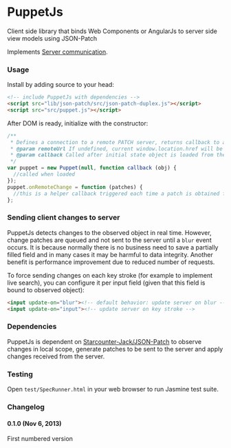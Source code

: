 PuppetJs
========

Client side library that binds Web Components or AngularJs to server side view models using JSON-Patch

Implements [Server communication](https://github.com/Starcounter-Jack/PuppetJs/wiki/Server-communication).

### Usage

Install by adding source to your head:

```html
<!-- include PuppetJs with dependencies -->
<script src="lib/json-patch/src/json-patch-duplex.js"></script>
<script src="src/puppet.js"></script>
```

After DOM is ready, initialize with the constructor:

```javascript
/**
 * Defines a connection to a remote PATCH server, returns callback to a object that is persistent between browser and server
 * @param remoteUrl If undefined, current window.location.href will be used as the PATCH server URL
 * @param callback Called after initial state object is loaded from the server
 */
var puppet = new Puppet(null, function callback (obj) {
  //called when loaded
});
puppet.onRemoteChange = function (patches) {
  //this is a helper callback triggered each time a patch is obtained from server
};
```

### Sending client changes to server

PuppetJs detects changes to the observed object in real time. However, change patches are
queued and not sent to the server until a `blur` event occurs. It is because normally there is no business need to save
a partially filled field and in many cases it may be harmful to data integrity. Another benefit is performance
 improvement due to reduced number of requests.

To force sending changes on each key stroke (for example to implement live search), you can configure it
per input field (given that this field is bound to observed object):

```html
<input update-on="blur"><!-- default behavior: update server on blur -->
<input update-on="input"><!-- update server on key stroke -->
```

### Dependencies

PuppetJs is dependent on [Starcounter-Jack/JSON-Patch](https://github.com/Starcounter-Jack/JSON-Patch) to observe changes in local scope, generate patches to be sent to the server and apply changes received from the server.

### Testing

Open `test/SpecRunner.html` in your web browser to run Jasmine test suite.

### Changelog

#### 0.1.0 (Nov 6, 2013)

First numbered version